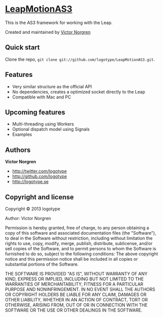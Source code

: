 [LeapMotionAS3](http://github.com/logotype/LeapMotionAS3)
=================

This is the AS3 framework for working with the Leap.

Created and maintained by [Victor Norgren](http://logotype.se)

Quick start
-----------

Clone the repo, `git clone git://github.com/logotype/LeapMotionAS3.git`.

Features
--------

+ Very similar structure as the official API
+ No dependencies, creates a optimized socket directly to the Leap
+ Compatible with Mac and PC

Upcoming features
-----------------

+ Multi-threading using Workers
+ Optional dispatch model using Signals
+ Examples

Authors
-------

**Victor Norgren**

+ http://twitter.com/logotype
+ http://github.com/logotype
+ http://logotype.se


Copyright and license
---------------------

Copyright © 2013 logotype

Author: Victor Norgren

Permission is hereby granted, free of charge, to any person obtaining a copy
of this software and associated documentation files (the "Software"), to
deal in the Software without restriction, including without limitation the
rights to use, copy, modify, merge, publish, distribute, sublicense, and/or
sell copies of the Software, and to permit persons to whom the Software is
furnished to do so, subject to the following conditions:  The above copyright
notice and this permission notice shall be included in all copies or
substantial portions of the Software.

THE SOFTWARE IS PROVIDED "AS IS", WITHOUT WARRANTY OF ANY KIND, EXPRESS OR
IMPLIED, INCLUDING BUT NOT LIMITED TO THE WARRANTIES OF MERCHANTABILITY,
FITNESS FOR A PARTICULAR PURPOSE AND NONINFRINGEMENT. IN NO EVENT SHALL THE
AUTHORS OR COPYRIGHT HOLDERS BE LIABLE FOR ANY CLAIM, DAMAGES OR OTHER
LIABILITY, WHETHER IN AN ACTION OF CONTRACT, TORT OR OTHERWISE, ARISING FROM,
OUT OF OR IN CONNECTION WITH THE SOFTWARE OR THE USE OR OTHER DEALINGS
IN THE SOFTWARE. 
